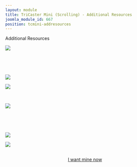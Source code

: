 ```yaml
---
layout: module
title: TriCaster Mini (Scrolling) - Additional Resources
joomla_module_id: 667
position: tcmini-addresources
---
```

<div class="row frame-tittle">
<div class="col-md-12">
<p class="section-title">Additional Resources</p>
</div>
</div>
<div class="row">
<div class="col-md-4 wow fadeIn animated">
<p><a href="http://pages.newtek.com/TriCaster-Mini-Press.html" target="_blank"><img src="{{"images/pro-line/TriCaster-Mini/tc-mini/tc-mini-resources-full-demo.jpg" | cdn }}" class="img-responsive opacity grey-stroke" /></a></p>
<p>&nbsp;</p>
<p>&nbsp;</p>
</div>
<div class="col-md-4 wow fadeIn animated">
<p><a href="multi-camera/new-to-multi-camera-and-streaming.html" target="_blank"><img src="{{"images/pro-line/TriCaster-Mini/tc-mini/tc-mini-resources-new-to-streaming.jpg" | cdn }}" class="img-responsive opacity grey-stroke" /></a></p>
</div>
<div class="col-md-4 wow fadeIn animated">
<p><a href="http://pages.newtek.com/Make-Video-Like-A-Pro.html" target="_blank"><img src="{{"images/pro-line/TriCaster-Mini/tc-mini/tc-mini-resources-make-video-like-a-pro.jpg" | cdn }}" class="img-responsive opacity grey-stroke" /></a></p>
</div>
</div>
<!-- /END ROW -->
<div class="row">
<div class="col-md-12">
<p>&nbsp;</p>
</div>
</div>
<!-- /END ROW -->
<div class="row">
<div class="col-md-4 wow fadeIn animated">
<p><a href="/pdf/newtek-tricastermini-onesheet.pdf" target="_blank"><img src="{{"images/pro-line/TriCaster-Mini/tc-mini/tc-mini-resources-one-sheet.jpg" | cdn }}" class="img-responsive opacity grey-stroke" /></a></p>
<p>&nbsp;</p>
<p>&nbsp;</p>
</div>
<div class="col-md-4 wow fadeIn animated">
<p><a href="http://pages.newtek.com/which-tricaster.html" target="_blank"><img src="{{"images//pro-line/TriCaster-Mini/tc-mini/tc-mini-resources-wtirfy.jpg" | cdn }}" class="img-responsive opacity grey-stroke" /></a></p>
</div>
<div class="col-md-4 wow fadeIn animated">
<p><a href="http://newtek.com/products/tricaster-mini/virtual-set-gallery.html" target="_blank"><img src="{{"images/pro-line/TriCaster-Mini/tc-mini/tc-mini-resources-virtual-set-gallery.jpg" | cdn }}" class="img-responsive opacity grey-stroke" /></a></p>
</div>
</div>
<!-- /END ROW -->
<div class="row">
<div class="col-md-12">&nbsp;</div>
</div>
<!-- /END ROW -->
<div class="row">
<div class="col-md-12">
<div align="center"><!-- BUTTON -->
<div class="buttons main-cta"><a href="#tricaster-mini-learn-more" class="btn btn-default btn-lg standard-button">I want mine now</a></div>
<!-- /END BUTTONS --></div>
</div>
</div>
